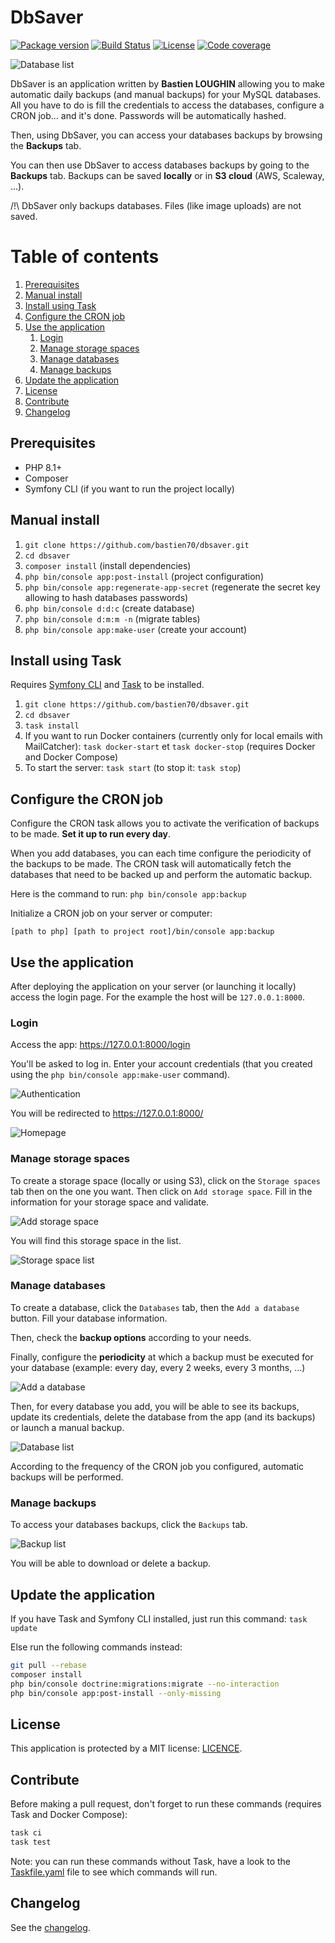 # DbSaver

[![Package version](https://img.shields.io/github/v/release/bastien70/dbsaver.svg?style=flat-square)](https://github.com/bastien70/dbsaver/releases)
[![Build Status](https://img.shields.io/github/workflow/status/bastien70/dbsaver/Continuous%20Integration/main?style=flat-square)](https://github.com/bastien70/dbsaver/actions?query=workflow%3A"Continuous+Integration"+branch%3Amain)
[![License](https://img.shields.io/badge/license-MIT-red.svg?style=flat-square)](LICENSE)
[![Code coverage](https://img.shields.io/codecov/c/github/bastien70/dbsaver?style=flat-square)](https://codecov.io/gh/bastien70/dbsaver/branch/main)

![Database list](docs/images/database-list.png?raw=true)

DbSaver is an application written by **Bastien LOUGHIN** allowing you to make automatic daily backups (and manual backups) for your MySQL databases.
All you have to do is fill the credentials to access the databases, configure a CRON job... and it's done.
Passwords will be automatically hashed.

Then, using DbSaver, you can access your databases backups by browsing the **Backups** tab.

You can then use DbSaver to access databases backups by going to the **Backups** tab.
Backups can be saved **locally** or in **S3 cloud** (AWS, Scaleway, ...).

/!\ DbSaver only backups databases. Files (like image uploads) are not saved.

# Table of contents

1. [Prerequisites](#prerequisites)
1. [Manual install](#manual-install)
1. [Install using Task](#task-install)
1. [Configure the CRON job](#cron)
1. [Use the application](#use-app)
    1. [Login](#login)
    1. [Manage storage spaces](#storage-spaces)
    1. [Manage databases](#databases)
    1. [Manage backups](#backups)
1. [Update the application](#update-app)
1. [License](#license)
1. [Contribute](#contribute)
1. [Changelog](#changelog)


## Prerequisites <a name="prerequisites"></a>

* PHP 8.1+
* Composer
* Symfony CLI (if you want to run the project locally)

## Manual install <a name="manual-install"></a>

1. `git clone https://github.com/bastien70/dbsaver.git`
1. `cd dbsaver`
1. `composer install` (install dependencies)
1. `php bin/console app:post-install` (project configuration)
1. `php bin/console app:regenerate-app-secret` (regenerate the secret key allowing to hash databases passwords)
1. `php bin/console d:d:c` (create database)
1. `php bin/console d:m:m -n` (migrate tables)
1. `php bin/console app:make-user` (create your account)

## Install using Task <a name="task-install"></a>

Requires [Symfony CLI](https://symfony.com/download) and [Task](https://taskfile.dev/) to be installed.

1. `git clone https://github.com/bastien70/dbsaver.git`
1. `cd dbsaver`
1. `task install`
1. If you want to run Docker containers (currently only for local emails with MailCatcher): `task docker-start` et `task docker-stop` (requires Docker and Docker Compose)
1. To start the server: `task start` (to stop it: `task stop`)

## Configure the CRON job <a name="cron"></a>

Configure the CRON task allows you to activate the verification of backups to be made. **Set it up to run every day**.

When you add databases, you can each time configure the periodicity of the backups to be made.
The CRON task will automatically fetch the databases that need to be backed up and perform the automatic backup.

Here is the command to run: `php bin/console app:backup`

Initialize a CRON job on your server or computer:

`[path to php] [path to project root]/bin/console app:backup`

## Use the application <a name="use-app"></a>

After deploying the application on your server (or launching it locally) access the login page.
For the example the host will be `127.0.0.1:8000`.

### Login <a name="login"></a>

Access the app: https://127.0.0.1:8000/login

You'll be asked to log in. Enter your account credentials (that you created using the `php bin/console app:make-user` command).

![Authentication](docs/images/login.png?raw=true)

You will be redirected to https://127.0.0.1:8000/

![Homepage](docs/images/home.png?raw=true)

### Manage storage spaces <a name="storage-spaces"></a>

To create a storage space (locally or using S3), click on the `Storage spaces` tab then on the one you want. Then click on `Add storage space`.
Fill in the information for your storage space and validate.

![Add storage space](docs/images/adapter-create.png?raw=true)

You will find this storage space in the list.

![Storage space list](docs/images/adapter-list.png?raw=true)

### Manage databases <a name="databases"></a>

To create a database, click the `Databases` tab, then the `Add a database` button.
Fill your database information.

Then, check the **backup options** according to your needs.

Finally, configure the **periodicity** at which a backup must be executed for your database (example: every day, every 2 weeks, every 3 months, ...)

![Add a database](docs/images/database-create.png?raw=true)

Then, for every database you add, you will be able to see its backups, update its credentials, delete the database from the app (and its backups) or launch a manual backup.

![Database list](docs/images/database-list.png?raw=true)

According to the frequency of the CRON job you configured, automatic backups will be performed.

### Manage backups <a name="backups"></a>

To access your databases backups, click the `Backups` tab.

![Backup list](docs/images/backup-list.png?raw=true)

You will be able to download or delete a backup.

## Update the application <a name="update-app"></a>

If you have Task and Symfony CLI installed, just run this command: `task update`

Else run the following commands instead:

```bash
git pull --rebase
composer install
php bin/console doctrine:migrations:migrate --no-interaction
php bin/console app:post-install --only-missing
```

## License <a name="license"></a>

This application is protected by a MIT license: [LICENCE](../LICENSE).

## Contribute <a name="contribute"></a>

Before making a pull request, don't forget to run these commands (requires Task and Docker Compose):

```bash
task ci
task test
```

Note: you can run these commands without Task, have a look to the [Taskfile.yaml](Taskfile.yaml) file to see which commands will run.

## Changelog <a name="changelog"></a>

See the [changelog](CHANGELOG.md).
